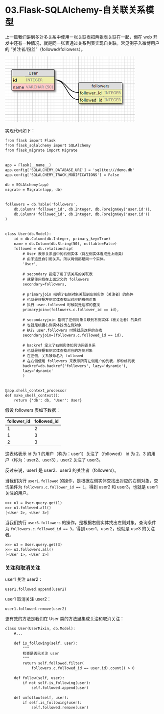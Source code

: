 # 03.Flask-SQLAlchemy-自关联关系模型

上一篇我们讲到多对多关系中使用一张关联表把两张表关联在一起，但在 web 开发中还有一种情况，就是同一张表通过关系列表实现自关联。常见例子入微博用户的 “关注者/粉丝”（followed/followers）。

![数据库示意图](https://github.com/SingleDiego/Flask-SQLAlchemy-Notes/blob/main/IMG/03.png)


实现代码如下：
```
from flask import Flask
from flask_sqlalchemy import SQLAlchemy
from flask_migrate import Migrate


app = Flask(__name__)
app.config['SQLALCHEMY_DATABASE_URI'] = 'sqlite:///demo.db'
app.config['SQLALCHEMY_TRACK_MODIFICATIONS'] = False

db = SQLAlchemy(app)
migrate = Migrate(app, db)


followers = db.Table('followers',
    db.Column('follower_id', db.Integer, db.ForeignKey('user.id')),
    db.Column('followed_id', db.Integer, db.ForeignKey('user.id'))
)


class User(db.Model):
    id = db.Column(db.Integer, primary_key=True)
    name = db.Column(db.String(50), nullable=False)
    followed = db.relationship(
        # User 表示关系当中的右侧实体（将左侧实体看成是上级类）
        # 由于这是自引用关系，所以两侧都是同一个实体。
        'User', 

        # secondary 指定了用于该关系的关联表
        # 就是使用我在上面定义的 followers
        secondary=followers,

        # primaryjoin 指明了右侧对象关联到左侧实体（关注者）的条件 
        # 也就是根据左侧实体查找出对应的右侧对象
        # 执行 user.followed 时候就是这样的查找
        primaryjoin=(followers.c.follower_id == id),

        # secondaryjoin 指明了左侧对象关联到右侧实体（被关注者）的条件 
        # 也就是根据右侧实体找出左侧对象
        # 执行 user.followers 时候就是这样的查找
        secondaryjoin=(followers.c.followed_id == id),

        # backref 定义了右侧实体如何访问该关系
        # 也就是根据右侧实体查找对应的左侧对象
        # 在左侧，关系被命名为 followed
        # 在右侧使用 followers 来表示所有左侧用户的列表，即粉丝列表
        backref=db.backref('followers', lazy='dynamic'), 
        lazy='dynamic'
        )


@app.shell_context_processor
def make_shell_context():
    return {'db': db, 'User': User}
```

假设 followers 表如下数据：

|  follower_id   |  followed_id  |
| ------ | ------ |
|  1  |  2  | 
|  1  |  3  | 
|  2  |  3  | 

这表格表示 id 为 1 的用户（称为：user1）关注了（followed） id 为 2、3 的用户（称为：user2、user3），user2 关注了 user3。

反过来说，user1 是 user2、user3 的关注者（followers）。

当我们执行 ``user1.followed`` 的操作，是根据左侧实体查找出对应的右侧对象，查询条件为 ``followers.c.follower_id == 1``，得到 user2 和 user3，也就是 user1 关注的用户。

```
>>> u1 = User.query.get(1)
>>> u1.followed.all()
[<User 2>, <User 3>]
```

当我们执行 ``user3.followers`` 的操作，是根据右侧实体找出左侧对象，查询条件为 ``followers.c.followed_id == 3``，得到 user1、user2，也就是 use3 的关注者。

```
>>> u3 = User.query.get(3)
>>> u3.followers.all()
[<User 1>, <User 2>]
```


### 关注和取消关注

user1 关注 user2：
```
user1.followed.append(user2)
```

user1 取消关注 user2：
```
user1.followed.remove(user2)
```

更有效的方法是我们在 User 类的方法里集成关注和取消关注：
```
class User(UserMixin, db.Model):
    #...

    def is_following(self, user):
        """
        检查是否已关注 user
        """
        return self.followed.filter(
            followers.c.followed_id == user.id).count() > 0

    def follow(self, user):
        if not self.is_following(user):
            self.followed.append(user)

    def unfollow(self, user):
        if self.is_following(user):
            self.followed.remove(user)
```
